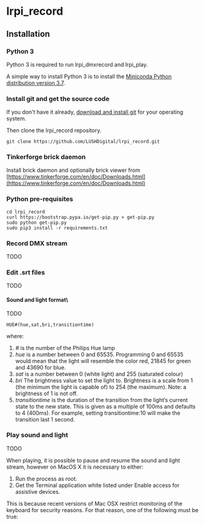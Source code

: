 # lrpi_record

## Installation

### Python 3

Python 3 is required to run lrpi_dmxrecord and lrpi_play.

A simple way to install Python 3 is to install the [Miniconda Python distribution version 3.7](https://conda.io/miniconda.html).

### Install git and get the source code

If you don't have it already, [download and install git](https://git-scm.com/downloads) for your operating system.

Then clone the lrpi_record repository.

```
git clone https://github.com/LUSHDigital/lrpi_record.git
```


### Tinkerforge brick daemon

Install brick daemon and optionally brick viewer from [https://www.tinkerforge.com/en/doc/Downloads.html](https://www.tinkerforge.com/en/doc/Downloads.html)

### Python pre-requisites

```
cd lrpi_record
curl https://bootstrap.pypa.io/get-pip.py > get-pip.py
sudo python get-pip.py
sudo pip3 install -r requirements.txt
```

### Record DMX stream

TODO

### Edit .srt files

TODO

#### Sound and light format\

TODO

```
HUE#(hue,sat,bri,transitiontime)
```

where:

1. *#* is the number of the Philips Hue lamp
2. *hue* is a number between 0 and 65535. Programming 0 and 65535 would mean that the light will resemble the color red, 21845 for green and 43690 for blue.
3. *sat* is a number between 0 (white light) and 255 (saturated colour)
4. *bri* The brightness value to set the light to. Brightness is a scale from 1 (the minimum the light is capable of) to 254 (the maximum). Note: a brightness of 1 is not off.
5. *transitiontime* is the duration of the transition from the light’s current state to the new state. This is given as a multiple of 100ms and defaults to 4 (400ms). For example, setting transitiontime:10 will make the transition last 1 second.



### Play sound and light

TODO

When playing, it is possible to pause and resume the sound and light stream, however on MacOS X it is necessary to either:

1. Run the process as root.
2. Get the Terminal application white listed under Enable access for assistive devices.

This is because recent versions of Mac OSX restrict monitoring of the keyboard for security reasons. For that reason, one of the following must be true:
